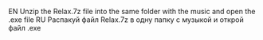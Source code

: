EN
Unzip the Relax.7z file into the same folder with the music and open the .exe file
RU
Распакуй файл Relax.7z в одну папку с музыкой и открой файл .ехе 

